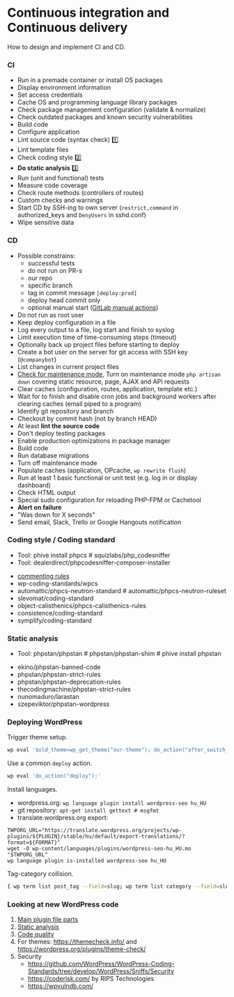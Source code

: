  # Continuous integration and Continuous delivery

How to design and implement CI and CD.

### CI

- Run in a premade container or install OS packages
- Display environment information
- Set access credentials
- Cache OS and programming language library packages
- Check package management configuration (validate & normalize)
- Check outdated packages and known security vulnerabilities
- Build code
- Configure application
- Lint source code (syntax check) :one:
- Lint template files
- Check coding style :two:
- **Do static analysis** :three:
- Run (unit and functional) tests
- Measure code coverage
- Check route methods (controllers of routes)
- Custom checks and warnings
- Start CD by SSH-ing to own server (`restrict,command` in authorized_keys and `DenyUsers` in sshd.conf)
- Wipe sensitive data

### CD

- Possible constrains:
  * successful tests
  * do not run on PR-s
  * our repo
  * specific branch
  * tag in commit message `[deploy:prod]`
  * deploy head commit only
  * optional manual start ([GitLab manual actions](https://gitlab.com/help/ci/yaml/README.md#manual-actions))
- Do not run as root user
- Keep deploy configuration in a file
- Log every output to a file, log start and finish to syslog
- Limit execution time of time-consuming steps (timeout)
- Optionally back up project files before starting to deploy
- Create a bot user on the server for git access with SSH key (`@companybot`)
- List changes in current project files
- [Check for maintenance mode](/webserver/laravel/Commands/IsDownForMaintenance.php),
  Turn on maintenance mode `php artisan down`
  covering static resource, page, AJAX and API requests
- Clear caches (configuration, routes, application, template etc.)
- Wait for to finish and disable cron jobs and background workers after clearing caches (email piped to a program)
- Identify git repository and branch
- Checkout by commit hash (not by branch HEAD)
- At least **lint the source code**
- Don't deploy testing packages
- Enable production optimizations in package manager
- Build code
- Run database migrations
- Turn off maintenance mode
- Populate caches (application, OPcache, `wp rewrite flush`)
- Run at least 1 basic functional or unit test (e.g. log in or display dashboard)
- Check HTML output
- Special sudo configuration for reloading PHP-FPM or Cachetool
- **Alert on failure**
- "Was down for X seconds"
- Send email, Slack, Trello or Google Hangouts notification

### Coding style / Coding standard

* Tool: phive install phpcs # squizlabs/php_codesniffer
* Tool: dealerdirect/phpcodesniffer-composer-installer

- [commenting rules](https://github.com/squizlabs/PHP_CodeSniffer/tree/master/src/Standards/Squiz/Sniffs/Commenting)
- wp-coding-standards/wpcs
- automattic/phpcs-neutron-standard # automattic/phpcs-neutron-ruleset
- slevomat/coding-standard
- object-calisthenics/phpcs-calisthenics-rules
- consistence/coding-standard
- symplify/coding-standard

### Static analysis

* Tool: phpstan/phpstan # phpstan/phpstan-shim # phive install phpstan

- ekino/phpstan-banned-code
- phpstan/phpstan-strict-rules
- phpstan/phpstan-deprecation-rules
- thecodingmachine/phpstan-strict-rules
- nunomaduro/larastan
- szepeviktor/phpstan-wordpress

### Deploying WordPress

Trigger theme setup.

```bash
wp eval '$old_theme=wp_get_theme("our-theme"); do_action("after_switch_theme", $old_theme->get("Name"), $old_theme);'
```

Use a common `deploy` action.

```bash
wp eval 'do_action("deploy");'
```

Install languages.

- wordpress.org: `wp language plugin install wordpress-seo hu_HU`
- git repository: `apt-get install gettext # msgfmt`
- translate.wordpress.org export:

```
TWPORG_URL="https://translate.wordpress.org/projects/wp-plugins/${PLUGIN}/stable/hu/default/export-translations/?format=${FORMAT}"
wget -O wp-content/languages/plugins/wordpress-seo-hu_HU.mo "$TWPORG_URL"
wp language plugin is-installed wordpress-seo hu_HU
```

Tag-category collision.

```bash
{ wp term list post_tag --field=slug; wp term list category --field=slug; }|sort|uniq -d
```

<!-- https://antoinevastel.com/bot%20detection/2018/01/17/detect-chrome-headless-v2.html -->

### Looking at new WordPress code

1. [Main plugin file parts](https://github.com/szepeviktor/phpstan-wordpress/blob/master/README.md#make-your-code-testable)
1. [Static analysis](https://github.com/szepeviktor/phpstan-wordpress)
1. [Code quality](https://github.com/nunomaduro/phpinsights)
1. For themes: https://themecheck.info/ and https://wordpress.org/plugins/theme-check/
1. Security
    - https://github.com/WordPress/WordPress-Coding-Standards/tree/develop/WordPress/Sniffs/Security
    - https://coderisk.com/ by RIPS Technologies
    - https://wpvulndb.com/
